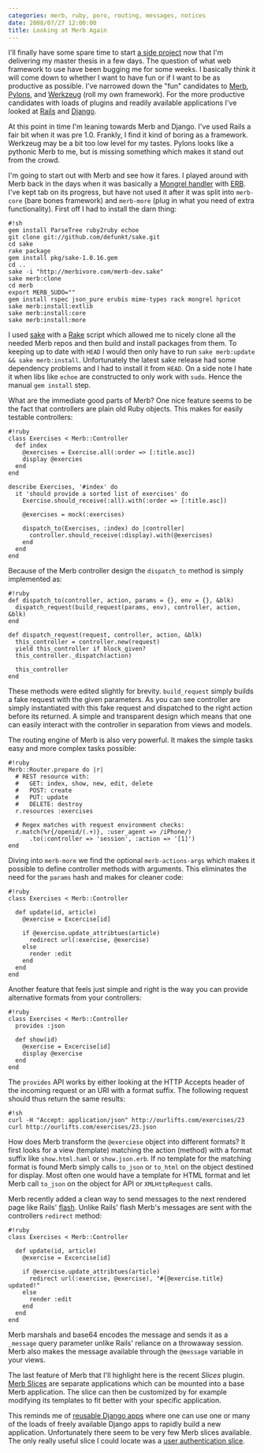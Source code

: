 ```yaml
---
categories: merb, ruby, poro, routing, messages, notices
date: 2008/07/27 12:00:00
title: Looking at Merb Again
---
```

I'll finally have some spare time to start
[a side project][our] now that I'm delivering my master thesis in a few days.
The question of what web framework to use have been bugging me for some weeks.
I basically think it will come down to whether I want to have fun or if I want
to be as productive as possible. I've narrowed down the "fun" candidates to
[Merb][mer], [Pylons][pyl], and [Werkzeug][wer] (roll my own framework). For
the more productive candidates with loads of plugins and readily available
applications I've looked at [Rails][rai] and [Django][dja].

At this point in time I'm leaning towards Merb and Django. I've used Rails a
fair bit when it was pre 1.0. Frankly, I find it kind of boring as a framework.
Werkzeug may be a bit too low level for my tastes. Pylons looks like a
pythonic Merb to me, but is missing something which makes it stand out from
the crowd.

I'm going to start out with Merb and see how it fares.
I played around with Merb back in the days when it was basically a [Mongrel
handler][mha] with [ERB][erb]. I've kept tab on its progress, but have not
used it after it was split into `merb-core` (bare bones framework) and
`merb-more` (plug in what you need of extra functionality). First off I had to
install the darn thing:

    #!sh
    gem install ParseTree ruby2ruby echoe
    git clone git://github.com/defunkt/sake.git
    cd sake
    rake package
    gem install pkg/sake-1.0.16.gem
    cd ..
    sake -i "http://merbivore.com/merb-dev.sake"
    sake merb:clone
    cd merb
    export MERB_SUDO=""
    gem install rspec json_pure erubis mime-types rack mongrel hpricot
    sake merb:install:extlib
    sake merb:install:core
    sake merb:install:more

I used [sake][sak] with a [Rake][rak] script which allowed me to nicely clone
all the needed Merb repos and then build and install packages from them. To
keeping up to date with `HEAD` I would then only have to run
`sake merb:update && sake merb:install`. Unfortunately the latest sake release
had some dependency problems and I had to install it from `HEAD`. On a
side note I hate it when libs like `echoe` are constructed to only work with
`sudo`. Hence the manual `gem install` step.

What are the immediate good parts of Merb? One nice feature seems to be the
fact that controllers are plain old Ruby objects. This
makes for easily testable controllers:

    #!ruby
    class Exercises < Merb::Controller
      def index
        @exercises = Exercise.all(:order => [:title.asc])
        display @exercies
      end
    end

    describe Exercises, '#index' do
      it 'should provide a sorted list of exercises' do
        Exercise.should_receive(:all).with(:order => [:title.asc])

        @exercises = mock(:exercises)

        dispatch_to(Exercises, :index) do |controller|
          controller.should_receive(:display).with(@exercises)
        end
      end
    end

Because of the Merb controller design the `dispatch_to` method is simply
implemented as:

    #!ruby
    def dispatch_to(controller, action, params = {}, env = {}, &blk)
      dispatch_request(build_request(params, env), controller, action, &blk)
    end

    def dispatch_request(request, controller, action, &blk)
      this_controller = controller.new(request)
      yield this_controller if block_given?
      this_controller._dispatch(action)

      this_controller
    end

These methods were edited slightly for brevity. `build_request` simply builds
a fake request with the given parameters. As you can see controller are simply
instantiated with this fake request and dispatched to the right action before
its returned. A simple and transparent design which means that one can easily
interact with the controller in separation from views and models.

The routing engine of Merb is also very powerful. It makes the simple tasks easy
and more complex tasks possible:

    #!ruby
    Merb::Router.prepare do |r|
      # REST resource with:
      #   GET: index, show, new, edit, delete
      #   POST: create
      #   PUT: update
      #   DELETE: destroy
      r.resources :exercises

      # Regex matches with request environment checks:
      r.match(%r{/openid/(.+)}, :user_agent => /iPhone/)
          .to(:controller => 'session', :action => '[1]')
    end

Diving into `merb-more` we find the optional `merb-actions-args` which makes
it possible to define controller methods with arguments. This eliminates the
need for the `params` hash and makes for cleaner code:

    #!ruby
    class Exercises < Merb::Controller

      def update(id, article)
        @exercise = Excercise[id]

        if @exercise.update_attribtues(article)
          redirect url(:exercise, @exercise)
        else
          render :edit
        end
      end
    end

Another feature that feels just simple and right is the way you can provide
alternative formats from your controllers:

    #!ruby
    class Exercises < Merb::Controller
      provides :json

      def show(id)
        @exercise = Excercise[id]
        display @exercise
      end
    end

The `provides` API works by either looking at the HTTP Accepts header of the
incoming request or an URI with a format suffix. The following request
should thus return the same results:

    #!sh
    curl -H "Accept: application/json" http://ourlifts.com/exercises/23
    curl http://ourlifts.com/exercises/23.json

How does Merb transform the `@exerciese` object into different formats? It
first looks for a view (template) matching the action (method) with a
format suffix like `show.html.haml` or `show.json.erb`. If no template
for the matching format is found Merb simply calls `to_json` or `to_html`
on the object destined for display. Most often one would have a
template for HTML format and let Merb call `to_json` on the object
for API or `XMLHttpRequest` calls.

Merb recently added a clean way to send messages to the next rendered page
like Rails' [flash][fla]. Unlike Rails' flash Merb's messages are sent with
the controllers `redirect` method:

    #!ruby
    class Exercises < Merb::Controller

      def update(id, article)
        @exercise = Excercise[id]

        if @exercise.update_attribtues(article)
          redirect url(:exercise, @exercise), "#{@exercise.title} updated!"
        else
          render :edit
        end
      end
    end

Merb marshals and base64 encodes the message and sends it as a
`_message` query parameter unlike Rails' reliance on a throwaway session.
Merb also makes the message available through the `@message` variable in your
views.

The last feature of Merb that I'll highlight here is the recent *Slices*
plugin. [Merb Slices][mes] are separate applications which can be mounted into
a base Merb application. The slice can then be customized by for example
modifying its templates to fit better with your specific application.

This reminds me of [reusable Django apps][rda] where one can use one or many
of the loads of freely available Django apps to rapidly build a new
application. Unfortunately there seem to be very few Merb slices available.
The only really useful slice I could locate was a
[user authentication slice][uas].

[mer]: http://merbivore.com
[pyl]: http://pylonshq.com
[wer]: http://werkzeug.pocoo.org
[rai]: http://rails.org
[dja]: http://djangoproject.com
[mha]: http://mongrel.rubyforge.org/web/mongrel/classes/Mongrel/HttpHandler.html
[erb]: http://www.ruby-doc.org/stdlib/libdoc/erb/rdoc/
[our]: http://ourlifts.com
[sak]: http://github.com/defunkt/sake
[rak]: http://rake.rubyforge.org
[mes]: http://github.com/wycats/merb-more/tree/master/merb-slices
[rda]: http://www.b-list.org/weblog/2007/mar/27/reusable-django-apps/
[uas]: http://github.com/hassox/merb-auth/tree/master
[fla]: http://api.rubyonrails.org/classes/ActionController/Flash.html
